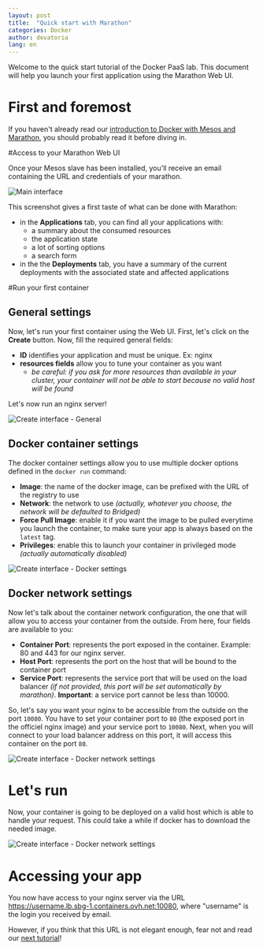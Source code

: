```yaml
---
layout: post
title:  "Quick start with Marathon"
categories: Docker
author: devatoria
lang: en
---
```


Welcome to the quick start tutorial of the Docker PaaS lab. This document will help you launch your first application using the Marathon Web UI.

# First and foremost

If you haven't already read our [introduction to Docker with Mesos and Marathon](/kb/en/introduction-to-docker-with-mesos-marathon.html), you should probably read it before diving in.

#Access to your Marathon Web UI

Once your Mesos slave has been installed, you'll receive an email containing the URL and credentials of your marathon.


![Main interface](/kb/images/2016-04-20-quick-start-with-marathon/marathon.png)

This screenshot gives a first taste of what can be done with Marathon:

- in the **Applications** tab, you can find all your applications with:
  - a summary about the consumed resources
  - the application state
  - a lot of sorting options
  - a search form
- in the the **Deployments** tab, you have a summary of the current deployments with the associated state and affected applications

#Run your first container
## General settings
Now, let's run your first container using the Web UI. First, let's click on the **Create** button. Now, fill the required general fields:

- **ID** identifies your application and must be unique. Ex: nginx
- **resources fields** allow you to tune your container as you want
  - *be careful: if you ask for more resources than available in your cluster, your container will not be able to start because no valid host will be found*

Let's now run an nginx server!

![Create interface - General](/kb/images/2016-04-20-quick-start-with-marathon/create_container_1.png)

## Docker container settings

The docker container settings allow you to use multiple docker options defined in the `docker run` command:

- **Image**: the name of the docker image, can be prefixed with the URL of the registry to use
- **Network**: the network to use *(actually, whatever you choose, the network will be defaulted to Bridged)*
- **Force Pull Image**: enable it if you want the image to be pulled everytime you launch the container, to make sure your app is always based on the ``latest`` tag.
- **Privileges**: enable this to launch your container in privileged mode *(actually automatically disabled)*

![Create interface - Docker settings](/kb/images/2016-04-20-quick-start-with-marathon/create_container_2.png)

## Docker network settings

Now let's talk about the container network configuration, the one that will allow you to access your container from the outside. From here, four fields are available to you:

- **Container Port**: represents the port exposed in the container. Example: 80 and 443 for our nginx server.
- **Host Port**: represents the port on the host that will be bound to the container port
- **Service Port**: represents the service port that will be used on the load balancer *(if not provided, this port will be set automatically by marathon)*. **Important**: a service port cannot be less than 10000.

So, let's say you want your nginx to be accessible from the outside on the port `10080`. You have to set your container port to `80` (the exposed port in the officiel nginx image) and your service port to `10080`. Next, when you will connect to your load balancer address on this port, it will access this container on the port `80`.

![Create interface - Docker network settings](/kb/images/2016-04-20-quick-start-with-marathon/create_container_3.png)

# Let's run

Now, your container is going to be deployed on a valid host which is able to handle your request. This could take a while if docker has to download the needed image.

![Create interface - Docker network settings](/kb/images/2016-04-20-quick-start-with-marathon/create_container_4.png)

# Accessing your app

You now have access to your nginx server via the URL https://username.lb.sbg-1.containers.ovh.net:10080, where "username" is the login you received by email.

However, if you think that this URL is not elegant enough, fear not and read our [next tutorial](/kb/en/docker/marathon-load-balancer.html)!
